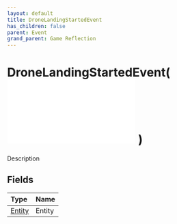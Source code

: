 ```yaml
---
layout: default
title: DroneLandingStartedEvent
has_children: false
parent: Event
grand_parent: Game Reflection
---
```

# DroneLandingStartedEvent( ![ EntityEventBase ](/game-reflection/events/entity_event_base.md) )
Description 

## Fields
| Type | Name |
|:-------------|:--------------|
| [Entity](/game-reflection/classes/entity.md) | Entity |
